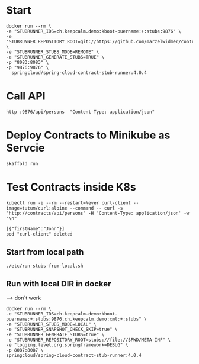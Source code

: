 
# Start
``` 
docker run --rm \
-e "STUBRUNNER_IDS=ch.keepcalm.demo:kboot-puername:+:stubs:9876" \
-e "STUBRUNNER_REPOSITORY_ROOT=git://https://github.com/marzelwidmer/contracts.git" \
-e "STUBRUNNER_STUBS_MODE=REMOTE" \
-e "STUBRUNNER_GENERATE_STUBS=TRUE" \
-p "8083:8083" \
-p "9876:9876" \
  springcloud/spring-cloud-contract-stub-runner:4.0.4
```

# Call API
``` 
http :9876/api/persons  "Content-Type: application/json"
```

# Deploy Contracts to Minikube as Servcie
```
skaffold run
```

# Test Contracts inside K8s
```
kubectl run -i --rm --restart=Never curl-client --image=tutum/curl:alpine --command -- curl -s 'http://contracts/api/persons' -H 'Content-Type: application/json' -w "\n"

[{"firstName":"John"}]
pod "curl-client" deleted
```



## Start from local path
```
./etc/run-stubs-from-local.sh
```

## Run with local DIR in docker 
--> don`t work

``` 
docker run --rm \
-e "STUBRUNNER_IDS=ch.keepcalm.demo:kboot-puername:+:stubs:9876,ch.keepcalm.demo:xml:+:stubs" \
-e "STUBRUNNER_STUBS_MODE=LOCAL" \
-e "STUBRUNNER_SNAPSHOT_CHECK_SKIP=true" \
-e "STUBRUNNER_GENERATE_STUBS=true" \
-e "STUBRUNNER_REPOSITORY_ROOT=stubs://file://$PWD/META-INF" \
-e "logging.level.org.springframework=DEBUG" \
-p 8087:8087 \
springcloud/spring-cloud-contract-stub-runner:4.0.4

``` 
